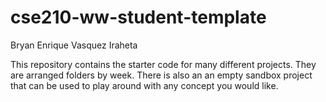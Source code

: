 # cse210-ww-student-template

Bryan Enrique Vasquez Iraheta

This repository contains the starter code for many different projects. They are arranged folders by week. There is also an an empty sandbox project that can be used to play around with any concept you would like.
